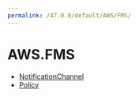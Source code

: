 ```yaml
---
permalink: /47.0.0/default/AWS/FMS/
---
```


# AWS.FMS



* [NotificationChannel](NotificationChannel.md)
* [Policy](Policy.md)